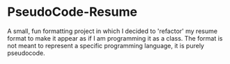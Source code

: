 # PseudoCode-Resume
A small, fun formatting project in which I decided to 'refactor' my resume format to make it appear as if I am programming it as a class. The format is not meant to represent a specific programming language, it is purely pseudocode.
